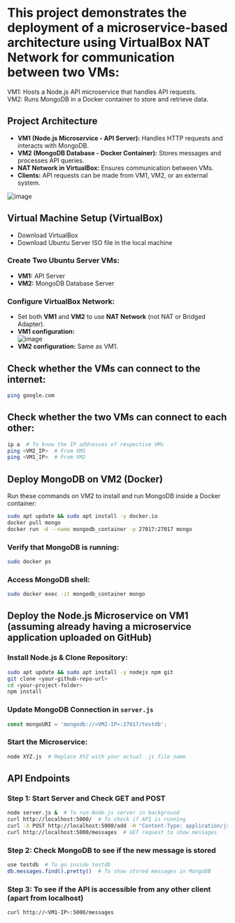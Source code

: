 # This project demonstrates the deployment of a microservice-based architecture using VirtualBox NAT Network for communication between two VMs:

VM1: Hosts a Node.js API microservice that handles API requests.  
VM2: Runs MongoDB in a Docker container to store and retrieve data.

## Project Architecture

- **VM1 (Node.js Microservice - API Server):** Handles HTTP requests and interacts with MongoDB.  
- **VM2 (MongoDB Database - Docker Container):** Stores messages and processes API queries.  
- **NAT Network in VirtualBox:** Ensures communication between VMs.  
- **Clients:** API requests can be made from VM1, VM2, or an external system.  

![image](https://github.com/user-attachments/assets/5565f626-4875-4f3f-9b6a-cdf6efc08e7e)

## Virtual Machine Setup (VirtualBox)

- Download VirtualBox  
- Download Ubuntu Server ISO file in the local machine  

### Create Two Ubuntu Server VMs:
- **VM1:** API Server  
- **VM2:** MongoDB Database Server  

### Configure VirtualBox Network:
- Set both **VM1** and **VM2** to use **NAT Network** (not NAT or Bridged Adapter).  
- **VM1 configuration:**  
  ![image](https://github.com/user-attachments/assets/ef9da27a-733f-4d4e-a64f-5f0c400d5541)  
- **VM2 configuration:** Same as VM1.  

## Check whether the VMs can connect to the internet:
```sh
ping google.com
```

## Check whether the two VMs can connect to each other:
```sh
ip a  # To know the IP addresses of respective VMs
ping <VM2_IP>  # From VM1
ping <VM1_IP>  # From VM2
```

## Deploy MongoDB on VM2 (Docker)

Run these commands on VM2 to install and run MongoDB inside a Docker container:
```sh
sudo apt update && sudo apt install -y docker.io
docker pull mongo
docker run -d --name mongodb_container -p 27017:27017 mongo
```

### Verify that MongoDB is running:
```sh
sudo docker ps
```

### Access MongoDB shell:
```sh
sudo docker exec -it mongodb_container mongo
```

## Deploy the Node.js Microservice on VM1 (assuming already having a microservice application uploaded on GitHub)

### Install Node.js & Clone Repository:
```sh
sudo apt update && sudo apt install -y nodejs npm git
git clone <your-github-repo-url>
cd <your-project-folder>
npm install
```

### Update MongoDB Connection in `server.js`
```js
const mongoURI = 'mongodb://<VM2-IP>:27017/testdb';
```

### Start the Microservice:
```sh
node XYZ.js  # Replace XYZ with your actual .js file name
```

## API Endpoints

### Step 1: Start Server and Check GET and POST
```sh
node server.js &  # To run Node.js server in background
curl http://localhost:5000/  # To check if API is running
curl -X POST http://localhost:5000/add -H "Content-Type: application/json" -d '{"text": "Type any message"}'  # POST request to add a message
curl http://localhost:5000/messages  # GET request to show messages
```

### Step 2: Check MongoDB to see if the new message is stored
```sh
use testdb  # To go inside testdb
db.messages.find().pretty()  # To show stored messages in MongoDB
```

### Step 3: To see if the API is accessible from any other client (apart from localhost)
```sh
curl http://<VM1-IP>:5000/messages
```











